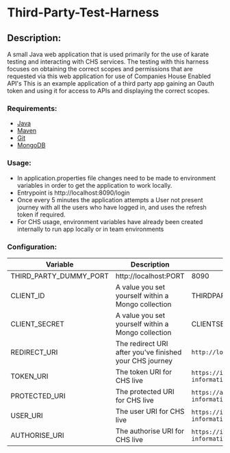 # Third-Party-Test-Harness

## Description:
A small Java web application that is used primarily for the use of karate testing and interacting with CHS services. The testing with this harness focuses on obtaining the correct scopes and permissions that are requested via this web application for use of Companies House Enabled API's
This is an example application of a third party app gaining an Oauth token and using it for access to APIs and displaying the correct scopes.

### Requirements:
- [Java](https://www.oracle.com/java/technologies/javase-jdk11-downloads.html)
- [Maven](https://maven.apache.org/download.cgi)
- [Git](https://git-scm.com/downloads)
- [MongoDB](https://www.mongodb.com)

### Usage:
* In application.properties file changes need to be made to environment variables in order to get the application to work locally.
* Entrypoint is http://localhost:8090/login
* Once every 5 minutes the application attempts a User not present journey with all the users who have logged in, and uses the refresh token if required.
* For CHS usage, environment variables have already been created internally to run app locally or in team environments

### Configuration:
Variable                          | Description                                                          | Example                                                              
--------------------------------- | -------------------------------------------------------------------- | -------------------
THIRD_PARTY_DUMMY_PORT            | http://localhost:PORT                                                | 8090                                                                 
CLIENT_ID                         | A value you set yourself within a Mongo collection                   | THIRDPARTYCLIENT                                       
CLIENT_SECRET                     | A value you set yourself within a Mongo collection                   | CLIENTSECRET 
REDIRECT_URI                      | The redirect URI after you've finished your CHS journey              | `http://localhost:8090/redirect`                                       
TOKEN_URI                         | The token URI for CHS live                                           | `https://identity.company-information.service.gov.uk/oauth2/token`     
PROTECTED_URI                     | The protected URI for CHS live                                       | `https://api.company-information.service.gov.uk/company`               
USER_URI                          | The user URI for CHS live                                            | `https://identity.company-information.service.gov.uk/user/profile`     
AUTHORISE_URI                     | The authorise URI for CHS live                                       | `https://identity.company-information.service.gov.uk/oauth2/authorise` 
